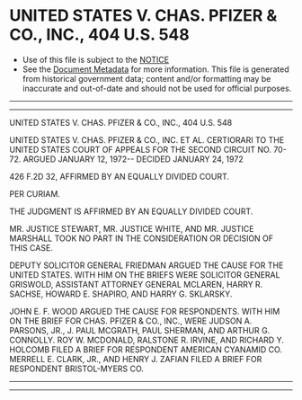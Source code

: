 ---
---

# UNITED STATES V. CHAS. PFIZER & CO., INC., 404 U.S. 548

* Use of this file is subject to the [NOTICE](https://github.com/publicdocs/notice/blob/master/NOTICE)
* See the [Document Metadata](../../../) for more information.
  This file is generated from historical government data; content and/or formatting may be inaccurate and out-of-date and should not be used for official purposes.

----------
----------

UNITED STATES V. CHAS. PFIZER & CO., INC., 404 U.S. 548

UNITED STATES V. CHAS. PFIZER & CO., INC. ET AL. CERTIORARI TO THE UNITED STATES COURT OF APPEALS FOR THE SECOND CIRCUIT NO. 70-72.  ARGUED JANUARY 12, 1972-- DECIDED JANUARY 24, 1972

426 F.2D 32, AFFIRMED BY AN EQUALLY DIVIDED COURT.

PER CURIAM.

THE JUDGMENT IS AFFIRMED BY AN EQUALLY DIVIDED COURT.

MR. JUSTICE STEWART, MR. JUSTICE WHITE, AND MR. JUSTICE MARSHALL TOOK NO PART IN THE CONSIDERATION OR DECISION OF THIS CASE.

DEPUTY SOLICITOR GENERAL FRIEDMAN ARGUED THE CAUSE FOR THE UNITED STATES.  WITH HIM ON THE BRIEFS WERE SOLICITOR GENERAL GRISWOLD, ASSISTANT ATTORNEY GENERAL MCLAREN, HARRY R. SACHSE, HOWARD E. SHAPIRO, AND HARRY G. SKLARSKY.

JOHN E. F. WOOD ARGUED THE CAUSE FOR RESPONDENTS.  WITH HIM ON THE BRIEF FOR CHAS. PFIZER & CO., INC., WERE JUDSON A. PARSONS, JR., J. PAUL MCGRATH, PAUL SHERMAN, AND ARTHUR G. CONNOLLY.  ROY W. MCDONALD, RALSTONE R. IRVINE, AND RICHARD Y. HOLCOMB FILED A BRIEF FOR RESPONDENT AMERICAN CYANAMID CO. MERRELL E. CLARK, JR., AND HENRY J. ZAFIAN FILED A BRIEF FOR RESPONDENT BRISTOL-MYERS CO.


----------
----------

